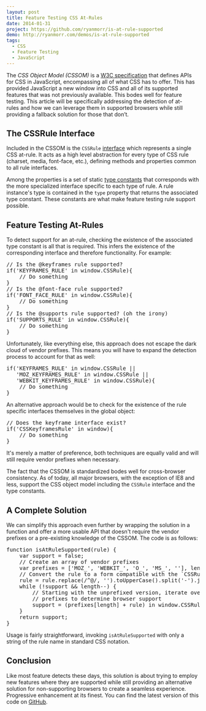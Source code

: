 ```yaml
---
layout: post
title: Feature Testing CSS At-Rules
date: 2014-01-31
project: https://github.com/ryanmorr/is-at-rule-supported
demo: http://ryanmorr.com/demos/is-at-rule-supported
tags:
  - CSS
  - Feature Testing
  - JavaScript
---
```


The _CSS Object Model (CSSOM)_ is a [W3C specification](http://dev.w3.org/csswg/cssom/) that defines APIs for CSS in JavaScript, encompassing all of what CSS has to offer. This has provided JavaScript a new window into CSS and all of its supported features that was not previously available. This bodes well for feature testing. This article will be specifically addressing the detection of at-rules and how we can leverage them in supported browsers while still providing a fallback solution for those that don’t.

## The CSSRule Interface

Included in the CSSOM is the `CSSRule` [interface](https://developer.mozilla.org/en-US/docs/Web/API/CSSRule) which represents a single CSS at-rule. It acts as a high level abstraction for every type of CSS rule (charset, media, font-face, etc.), defining methods and properties common to all rule interfaces.

Among the properties is a set of static [type constants](http://wiki.csswg.org/spec/cssom-constants#cssom-constants) that corresponds with the more specialized interface specific to each type of rule. A rule instance's type is contained in the `type` property that returns the associated type constant. These constants are what make feature testing rule support possible.

## Feature Testing At-Rules

To detect support for an at-rule, checking the existence of the associated type constant is all that is required. This infers the existence of the corresponding interface and therefore functionality. For example:

<div class="code-block">
  <pre class="prettyprint lang-javascript">
// Is the @keyframes rule supported?
if('KEYFRAMES_RULE' in window.CSSRule){
    // Do something
}
// Is the @font-face rule supported?
if('FONT_FACE_RULE' in window.CSSRule){
    // Do something
}
// Is the @supports rule supported? (oh the irony)
if('SUPPORTS_RULE' in window.CSSRule){
    // Do something
}
</pre>
</div>

Unfortunately, like everything else, this approach does not escape the dark cloud of vendor prefixes. This means you will have to expand the detection process to account for that as well:

<div class="code-block">
  <pre class="prettyprint lang-javascript">
if('KEYFRAMES_RULE' in window.CSSRule || 
   'MOZ_KEYFRAMES_RULE' in window.CSSRule || 
   'WEBKIT_KEYFRAMES_RULE' in window.CSSRule){
    // Do something
}
</pre>
</div>

An alternative approach would be to check for the existence of the rule specific interfaces themselves in the global object:

<div class="code-block">
  <pre class="prettyprint lang-javascript">
// Does the keyframe interface exist?
if('CSSKeyframesRule' in window){
    // Do something
}
</pre>
</div>

It's merely a matter of preference, both techniques are equally valid and will still require vendor prefixes when necessary.

The fact that the CSSOM is standardized bodes well for cross-browser consistency. As of today, all major browsers, with the exception of IE8 and less, support the CSS object model including the `CSSRule` interface and the type constants.

## A Complete Solution

We can simplify this approach even further by wrapping the solution in a function and offer a more usable API that doesn't require the vendor prefixes or a pre-existing knowledge of the CSSOM. The code is as follows:

<div class="code-block">
  <pre class="prettyprint lang-javascript">
function isAtRuleSupported(rule) {
    var support = false;
    // Create an array of vendor prefixes
    var prefixes = ['MOZ_', 'WEBKIT_', 'O_', 'MS_', ''], length = prefixes.length;
    // Convert the rule to a form compatible with the `CSSRule` type constants
    rule = rule.replace(/^@/, '').toUpperCase().split('-').join('_') + '_RULE';
    while (!support && length--) {
        // Starting with the unprefixed version, iterate over all the vendor
        // prefixes to determine browser support
        support = (prefixes[length] + rule) in window.CSSRule;
    }
    return support;
}
</pre>
</div>

Usage is fairly straightforward, invoking `isAtRuleSupported` with only a string of the rule name in standard CSS notation.

## Conclusion

Like most feature detects these days, this solution is about trying to employ new features where they are supported while still providing an alternative solution for non-supporting browsers to create a seamless experience. Progressive enhancement at its finest. You can find the latest version of this code on [GitHub](https://github.com/ryanmorr/is-at-rule-supported).